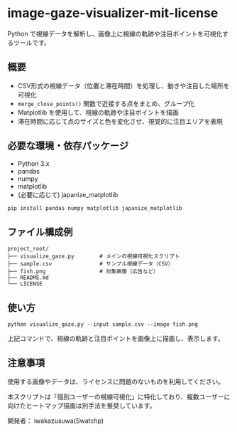 # image-gaze-visualizer-mit-license

Python で視線データを解析し、画像上に視線の軌跡や注目ポイントを可視化するツールです。

## 概要

- CSV形式の視線データ（位置と滞在時間）を処理し、動きや注目した場所を可視化
- `merge_close_points()` 関数で近接する点をまとめ、グループ化
- Matplotlib を使用して、視線の軌跡や注目ポイントを描画
- 滞在時間に応じて点のサイズと色を変化させ、視覚的に注目エリアを表現

## 必要な環境・依存パッケージ

- Python 3.x  
- pandas  
- numpy  
- matplotlib  
- (必要に応じて) japanize_matplotlib  

```bash
pip install pandas numpy matplotlib japanize_matplotlib
```
## ファイル構成例

```
project_root/
├── visualize_gaze.py        # メインの視線可視化スクリプト
├── sample.csv               # サンプル視線データ（CSV）
├── fish.png                 # 対象画像（広告など）
├── README.md
└── LICENSE
```

## 使い方
```
python visualize_gaze.py --input sample.csv --image fish.png
```
上記コマンドで、視線の軌跡と注目ポイントを画像上に描画し、表示します。

## 注意事項
使用する画像やデータは、ライセンスに問題のないものを利用してください。

本スクリプトは「個別ユーザーの視線可視化」に特化しており、複数ユーザーに向けたヒートマップ描画は別手法を推奨しています。

開発者： iwakazusuwa(Swatchp)

